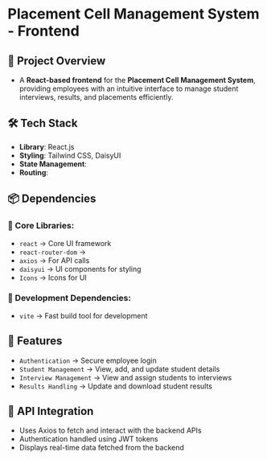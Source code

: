 # Placement Cell Management System - Frontend

## 📌 Project Overview

- A **React-based frontend** for the **Placement Cell Management System**, providing employees with an intuitive interface to manage student interviews, results, and placements efficiently.

## 🛠️ Tech Stack

- **Library**: React.js
- **Styling**: Tailwind CSS, DaisyUI
- **State Management**:
- **Routing**:

## 📦 Dependencies

### 🔹 Core Libraries:

- `react` → Core UI framework
- `react-router-dom` →
- `axios` → For API calls
- `daisyui` → UI components for styling
- `Icons` → Icons for UI

### 🔹 Development Dependencies:

- `vite` → Fast build tool for development

## 🚀 Features

- `Authentication` → Secure employee login
- `Student Management` → View, add, and update student details
- `Interview Management` → View and assign students to interviews
- `Results Handling` → Update and download student results

## 🔗 API Integration

- Uses Axios to fetch and interact with the backend APIs
- Authentication handled using JWT tokens
- Displays real-time data fetched from the backend
